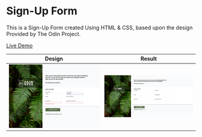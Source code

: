 # Sign-Up Form

This is a Sign-Up Form created Using HTML & CSS, based upon the design Provided by The Odin Project.

[Live Demo](https://ShivangamSoni.github.io/odin-sign-up-form)

| Design                                | Result                                      |
| ------------------------------------- | ------------------------------------------- |
| ![](./Assets/sign-up-form-design.png) | ![](./Assets/sign-up-form-final-output.png) |

